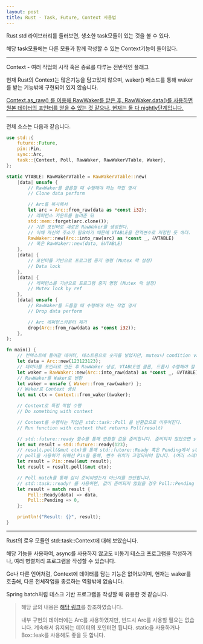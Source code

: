 ```yaml
---
layout: post
title: Rust - Task, Future, Context 사용법
---
```



Rust std 라이브러리를 둘러보면, 생소한 task모듈이 있는 것을 볼 수 있다.

해당 task모듈에는 다른 모듈과 함께 작성할 수 있는 Context기능이 들어있다.

----

Context - 여러 작업의 시작 혹은 종료를 다루는 전반적인 플래그

현재 Rust의 Context는 많은기능을 담고있지 않으며, waker() 메소드를 통해 waker를 받는 기능밖에 구현되어 있지 않습니다.

[Context.as_raw() 를 이용해 RawWaker를 받은 후, RawWaker.data()를 사용하면 원본 데이터의 포인터를 얻을 수 있는 것 같으나, 현재는 둘 다 nightly단계입니다.](https://github.com/rust-lang/rust/issues/87021)

----

전체 소스는 다음과 같습니다.

```rust
use std::{
    future::Future,
    pin::Pin,
    sync::Arc,
    task::{Context, Poll, RawWaker, RawWakerVTable, Waker},
};

static VTABLE: RawWakerVTable = RawWakerVTable::new(
    |data| unsafe {
        // RawWaker를 클론할 때 수행해야 하는 작업 명시
        // Clone data perform

        // Arc를 복사해서
        let arc = Arc::from_raw(data as *const i32);
        // 레퍼런스 카운트를 늘려준 뒤
        std::mem::forget(arc.clone());
        // 기존 포인터로 새로운 RawWaker를 생성한다.
        // 이때 자신의 주소가 필요하기 때문에 VTABLE을 전역변수로 지정한 듯 하다.
        RawWaker::new(Arc::into_raw(arc) as *const _, &VTABLE)
        // 혹은 RawWaker::new(data, &VTABLE)
    },
    |data| {
        // 포인터를 기반으로 프로그램 중지 명령 (Mutex 락 설정)
        // Data lock
    },
    |data| {
        // 레퍼런스를 기반으로 프로그램 중지 명령 (Mutex 락 설정)
        // Mutex lock by ref
    },
    |data| unsafe {
        // RawWaker를 드롭할 때 수행해야 하는 작업 명시
        // Drop data perform

        // Arc 레퍼런스카운터 제거
        drop(Arc::from_raw(data as *const i32));
    },
);

fn main() {
    // 컨텍스트에 들어갈 데이터, 테스트용으로 숫자를 넣었지만, mutex나 condition var이 들어간 struct이 들어갈 경우가 많을듯하다.
    let data = Arc::new(123123123);
    // 데이터를 포인터로 만든 후 RawWaker 생성, VTABLE엔 클론, 드롭시 수행해야 할 작업 명시
    let waker = RawWaker::new(Arc::into_raw(data) as *const _, &VTABLE);
    // RawWaker를 Waker로 변환
    let waker = unsafe { Waker::from_raw(waker) };
    // Waker로 Context 생성
    let mut ctx = Context::from_waker(&waker);

    // Context로 특정 작업 수행
    // Do something with context

    // Context를 수행하는 작업은 std::task::Poll 을 반환값으로 이루어진다.
    // Run function with context that returns Poll(result)

    // std::future::ready 함수를 통해 반환할 값을 준비합니다. 준비되지 않았으면 std::future::pending함수를 사용해 준비되지 않았다고 알립니다.
    let mut result = std::future::ready(123);
    // result.poll(&mut ctx)를 통해 std::future::Ready 혹은 Pending에서 std::task::Poll로 변환해줍니다.
    // poll을 사용하기 위해선 Pin을 통해, 변수 위치가 고정되어야 합니다. (여러 스레드에서 사용하기 때문에 오류방지를 위해)
    let result = Pin::new(&mut result);
    let result = result.poll(&mut ctx);

    // Poll match를 통해 값이 준비되었는지 아닌지를 판단합니다.
    // std::task::ready! 를 사용하면, 값이 준비되지 않았을 경우 Poll::Pending (준비중)을 반환할 수 있습니다.
    let result = match result {
        Poll::Ready(data) => data,
        Poll::Pending => 0,
    };

    println!("Result: {}", result);
}
```

----

Rust의 로우 모듈인 std::task::Context에 대해 보았습니다.

해당 기능을 사용하여, async를 사용하지 않고도 비동기 테스크 프로그램을 작성하거나, 여러 병렬처리 프로그램을 작성할 수 있습니다.

Go나 다른 언어처럼, Context에 데이터를 담는 기능은 없어보이며, 현재는 waker를 호출해, 다른 전체작업을 종료하는 역활밖에 없습니다.

Spring batch처럼 테스크 기반 프로그램을 작성할 때 유용한 것 같습니다.

> 해당 글의 내용은 [해당 링크](https://github.com/spacejam/extreme)를 참조하였습니다.
>
> 내부 구현의 데이터에는 Arc를 사용하였지만, 반드시 Arc를 사용할 필요는 없습니다. 계속해서 유지되는 데이터의 포인터면 됩니다. static을 사용하거나 Box::leak를 사용해도 좋을 듯 합니다.
